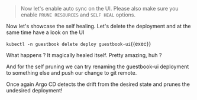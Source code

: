 > Now let's enable auto sync on the UI. Please also make sure you enable `PRUNE RESOURCES` and `SELF HEAL` options.

Now let's showcase the self healing.
Let's delete the deployment and at the same time have a look on the UI

`kubectl -n guestbook delete deploy guestbook-ui`{{exec}}

What happens ?
It magically healed itself. Pretty amazing, huh ?

And for the self pruning we can try renaming the guestbook-ui deployment to something else and push our change to git remote.

Once again Argo CD detects the drift from the desired state and prunes the undesired deployment!
